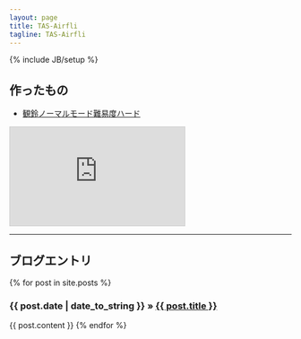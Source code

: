 ```yaml
---
layout: page
title: TAS-Airfli
tagline: TAS-Airfli
---
```

{% include JB/setup %}

## 作ったもの

* [観鈴ノーマルモード難易度ハード](misuzu.html)

<iframe width="312" height="176" src="http://ext.nicovideo.jp/thumb/sm23280135" scrolling="no" style="border:solid 1px #CCC;" frameborder="0"><a href="http://www.nicovideo.jp/watch/sm23280135">【ニコニコ動画】【TAS】えあふり　観鈴ちん危機一髪　ノーマルモードハード観鈴 in 20:41.60</a></iframe>

***

## ブログエントリ
{% for post in site.posts %}
  <h3><span>{{ post.date | date_to_string }}</span> &raquo; <a href="{{ BASE_PATH }}{{ post.url }}">{{ post.title }}</a></h3>
  {{ post.content }}
{% endfor %}


